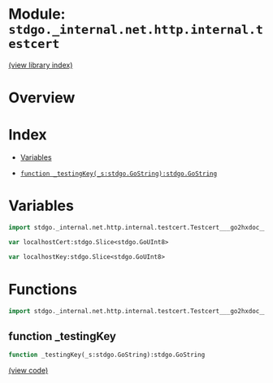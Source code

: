 # Module: `stdgo._internal.net.http.internal.testcert`

[(view library index)](../../../../../stdgo.md)


# Overview


# Index


- [Variables](<#variables>)

- [`function _testingKey(_s:stdgo.GoString):stdgo.GoString`](<#function-_testingkey>)

# Variables


```haxe
import stdgo._internal.net.http.internal.testcert.Testcert___go2hxdoc__package
```


```haxe
var localhostCert:stdgo.Slice<stdgo.GoUInt8>
```


```haxe
var localhostKey:stdgo.Slice<stdgo.GoUInt8>
```


# Functions


```haxe
import stdgo._internal.net.http.internal.testcert.Testcert___go2hxdoc__package
```


## function \_testingKey


```haxe
function _testingKey(_s:stdgo.GoString):stdgo.GoString
```


[\(view code\)](<./Testcert___go2hxdoc__package.hx#L2>)


